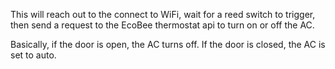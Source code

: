 This will reach out to the connect to WiFi, wait for a reed switch to trigger, then send a request to the EcoBee thermostat api to turn on or off the AC.

Basically, if the door is open, the AC turns off. If the door is closed, the AC is set to auto.
